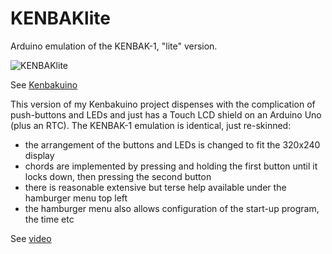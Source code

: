 # KENBAKlite
Arduino emulation of the KENBAK-1, "lite" version.

![KENBAKlite](https://live.staticflickr.com/65535/49219711763_17da19a88f_k.jpg)

See [Kenbakuino](https://github.com/funnypolynomial/Kenbakuino)

This version of my Kenbakuino project dispenses with the complication of push-buttons and LEDs and just has a Touch LCD shield on an Arduino Uno (plus an RTC).  The KENBAK-1 emulation is identical, just re-skinned:
* the arrangement of the buttons and LEDs is changed to fit the 320x240 display
* chords are implemented by pressing and holding the first button until it locks down, then pressing the second button
* there is reasonable extensive but terse help available under the hamburger menu top left
* the hamburger menu also allows configuration of the start-up program, the time etc


See [video](https://www.youtube.com/watch?v=UprQ9CzpVho)
